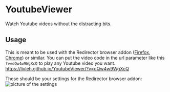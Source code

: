 # YoutubeViewer
Watch Youtube videos without the distracting bits.

## Usage
This is meant to be used with the Redirector browser addon ([Firefox](https://addons.mozilla.org/en-US/firefox/addon/redirector/), [Chrome](https://chromewebstore.google.com/detail/redirector/ocgpenflpmgnfapjedencafcfakcekcd?hl=en&pli=1)) or similar. You can put the video code in the url parameter like this ``?v=dQw4w9WgXcQ`` to play any Youtube video you want. https://livleh.github.io/YoutubeViewer/?v=dQw4w9WgXcQ

These should be your settings for the Redirector browser addon:
![picture of the settings](<Screenshot 2024-09-29 at 16.21.14.png>)
